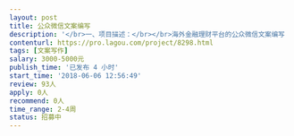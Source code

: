 ```yaml
---                
layout: post       
title: 公众微信文案编写           
description: '</br>一、项目描述：</br></br>海外金融理财平台的公众微信文案编写 （5 篇）。</br></br>二、主要功能点：</br></br>向目标群体传播正确的理财观念，宣传公司的理财产品，以及传达相关的金融周边信息。</br></br>三、可参考产品：</br></br>金融八卦女、力哥理财、越女事务所 等金融、理财相关公众号</br></br>四、人员要求：</br></br>1、文笔好，善于将复杂的事物简单化</br>2、善于用诙谐幽默的风格；</br>3、良好的沟通能力和契约精神。</br>'     
contenturl: https://pro.lagou.com/project/8298.html      
tags: [文案写作]            
salary: 3000-5000元          
publish_time: '已发布 4 小时'         
start_time: '2018-06-06 12:56:49'           
review: 93人                   
apply: 0人                   
recommend: 0人                   
time_range: 2-4周              
status: 招募中                  
---                 
```

